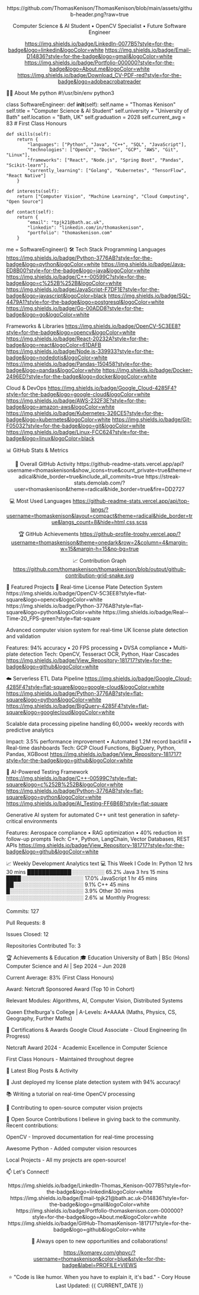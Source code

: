 <div align="center">
https://github.com/ThomasKenison/ThomasKenison/blob/main/assets/github-header.png?raw=true

Computer Science & AI Student • OpenCV Specialist • Future Software Engineer

https://img.shields.io/badge/LinkedIn-0077B5?style=for-the-badge&logo=linkedin&logoColor=white
https://img.shields.io/badge/Email-D14836?style=for-the-badge&logo=gmail&logoColor=white
https://img.shields.io/badge/Portfolio-000000?style=for-the-badge&logo=About.me&logoColor=white
https://img.shields.io/badge/Download_CV-PDF-red?style=for-the-badge&logo=adobeacrobatreader

</div>
👨‍💻 About Me
python
#!/usr/bin/env python3

class SoftwareEngineer:
    def __init__(self):
        self.name = "Thomas Kenison"
        self.title = "Computer Science & AI Student"
        self.university = "University of Bath"
        self.location = "Bath, UK"
        self.graduation = 2028
        self.current_avg = 83  # First Class Honours
        
    def skills(self):
        return {
            "languages": ["Python", "Java", "C++", "SQL", "JavaScript"],
            "technologies": ["OpenCV", "Docker", "GCP", "AWS", "Git", "Linux"],
            "frameworks": ["React", "Node.js", "Spring Boot", "Pandas", "Scikit-learn"],
            "currently_learning": ["Golang", "Kubernetes", "TensorFlow", "React Native"]
        }
    
    def interests(self):
        return ["Computer Vision", "Machine Learning", "Cloud Computing", "Open Source"]
    
    def contact(self):
        return {
            "email": "tpjk21@bath.ac.uk",
            "linkedin": "linkedin.com/in/thomaskenison",
            "portfolio": "thomaskenison.com"
        }

me = SoftwareEngineer()
🛠️ Tech Stack
Programming Languages
https://img.shields.io/badge/Python-3776AB?style=for-the-badge&logo=python&logoColor=white
https://img.shields.io/badge/Java-ED8B00?style=for-the-badge&logo=java&logoColor=white
https://img.shields.io/badge/C++-00599C?style=for-the-badge&logo=c%252B%252B&logoColor=white
https://img.shields.io/badge/JavaScript-F7DF1E?style=for-the-badge&logo=javascript&logoColor=black
https://img.shields.io/badge/SQL-4479A1?style=for-the-badge&logo=postgresql&logoColor=white
https://img.shields.io/badge/Go-00ADD8?style=for-the-badge&logo=go&logoColor=white

Frameworks & Libraries
https://img.shields.io/badge/OpenCV-5C3EE8?style=for-the-badge&logo=opencv&logoColor=white
https://img.shields.io/badge/React-20232A?style=for-the-badge&logo=react&logoColor=61DAFB
https://img.shields.io/badge/Node.js-339933?style=for-the-badge&logo=nodedotjs&logoColor=white
https://img.shields.io/badge/Pandas-150458?style=for-the-badge&logo=pandas&logoColor=white
https://img.shields.io/badge/Docker-2496ED?style=for-the-badge&logo=docker&logoColor=white

Cloud & DevOps
https://img.shields.io/badge/Google_Cloud-4285F4?style=for-the-badge&logo=google-cloud&logoColor=white
https://img.shields.io/badge/AWS-232F3E?style=for-the-badge&logo=amazon-aws&logoColor=white
https://img.shields.io/badge/Kubernetes-326CE5?style=for-the-badge&logo=kubernetes&logoColor=white
https://img.shields.io/badge/Git-F05032?style=for-the-badge&logo=git&logoColor=white
https://img.shields.io/badge/Linux-FCC624?style=for-the-badge&logo=linux&logoColor=black

📊 GitHub Stats & Metrics
<div align="center">
🚀 Overall GitHub Activity
https://github-readme-stats.vercel.app/api?username=thomaskenison&show_icons=true&count_private=true&theme=radical&hide_border=true&include_all_commits=true
https://streak-stats.demolab.com/?user=thomaskenison&theme=radical&hide_border=true&fire=DD2727

💻 Most Used Languages
https://github-readme-stats.vercel.app/api/top-langs/?username=thomaskenison&layout=compact&theme=radical&hide_border=true&langs_count=8&hide=html,css,scss

🏆 GitHub Achievements
https://github-profile-trophy.vercel.app/?username=thomaskenison&theme=onedark&row=2&column=4&margin-w=15&margin-h=15&no-bg=true

📈 Contribution Graph
https://github.com/thomaskenison/thomaskenison/blob/output/github-contribution-grid-snake.svg

</div>
🚀 Featured Projects
🤖 Real-time License Plate Detection System
https://img.shields.io/badge/OpenCV-5C3EE8?style=flat-square&logo=opencv&logoColor=white
https://img.shields.io/badge/Python-3776AB?style=flat-square&logo=python&logoColor=white
https://img.shields.io/badge/Real--Time-20_FPS-green?style=flat-square

Advanced computer vision system for real-time UK license plate detection and validation

Features: 94% accuracy • 20 FPS processing • DVSA compliance • Multi-plate detection
Tech: OpenCV, Tesseract OCR, Python, Haar Cascades
https://img.shields.io/badge/View_Repository-181717?style=for-the-badge&logo=github&logoColor=white

☁️ Serverless ETL Data Pipeline
https://img.shields.io/badge/Google_Cloud-4285F4?style=flat-square&logo=google-cloud&logoColor=white
https://img.shields.io/badge/Python-3776AB?style=flat-square&logo=python&logoColor=white
https://img.shields.io/badge/BigQuery-4285F4?style=flat-square&logo=googlecloud&logoColor=white

Scalable data processing pipeline handling 60,000+ weekly records with predictive analytics

Impact: 3.5% performance improvement • Automated 1.2M record backfill • Real-time dashboards
Tech: GCP Cloud Functions, BigQuery, Python, Pandas, XGBoost
https://img.shields.io/badge/View_Repository-181717?style=for-the-badge&logo=github&logoColor=white

🧪 AI-Powered Testing Framework
https://img.shields.io/badge/C++-00599C?style=flat-square&logo=c%252B%252B&logoColor=white
https://img.shields.io/badge/Python-3776AB?style=flat-square&logo=python&logoColor=white
https://img.shields.io/badge/AI_Testing-FF6B6B?style=flat-square

Generative AI system for automated C++ unit test generation in safety-critical environments

Features: Aerospace compliance • RAG optimization • 40% reduction in follow-up prompts
Tech: C++, Python, LangChain, Vector Databases, REST APIs
https://img.shields.io/badge/View_Repository-181717?style=for-the-badge&logo=github&logoColor=white

📈 Weekly Development Analytics
text
💻 This Week I Code In:
Python      12 hrs 30 mins  ████████████░░░░░░░░░   65.2%
Java        3 hrs 15 mins   ████░░░░░░░░░░░░░░░░░   17.0%
JavaScript  1 hr 45 mins    ██░░░░░░░░░░░░░░░░░░░    9.1%
C++         45 mins         █░░░░░░░░░░░░░░░░░░░░    3.9%
Other       30 mins         ░░░░░░░░░░░░░░░░░░░░░    2.6%
📊 Monthly Progress:

Commits: 127

Pull Requests: 8

Issues Closed: 12

Repositories Contributed To: 3

🏆 Achievements & Education
🎓 Education
University of Bath | BSc (Hons) Computer Science and AI | Sep 2024 – Jun 2028

Current Average: 83% (First Class Honours)

Award: Netcraft Sponsored Award (Top 10 in Cohort)

Relevant Modules: Algorithms, AI, Computer Vision, Distributed Systems

Queen Ethelburga's College | A-Levels: A*AAAA (Maths, Physics, CS, Geography, Further Maths)

🏅 Certifications & Awards
Google Cloud Associate - Cloud Engineering (In Progress)

Netcraft Award 2024 - Academic Excellence in Computer Science

First Class Honours - Maintained throughout degree

📝 Latest Blog Posts & Activity
<!-- BLOG-POST-LIST:START -->
🚀 Just deployed my license plate detection system with 94% accuracy!

📚 Writing a tutorial on real-time OpenCV processing

🔧 Contributing to open-source computer vision projects

<!-- BLOG-POST-LIST:END -->
🤝 Open Source Contributions
I believe in giving back to the community. Recent contributions:

OpenCV - Improved documentation for real-time processing

Awesome Python - Added computer vision resources

Local Projects - All my projects are open-source!

📫 Let's Connect!
<div align="center">
https://img.shields.io/badge/LinkedIn-Thomas_Kenison-0077B5?style=for-the-badge&logo=linkedin&logoColor=white
https://img.shields.io/badge/Email-tpjk21@bath.ac.uk-D14836?style=for-the-badge&logo=gmail&logoColor=white
https://img.shields.io/badge/Portfolio-thomaskenison.com-000000?style=for-the-badge&logo=About.me&logoColor=white
https://img.shields.io/badge/GitHub-ThomasKenison-181717?style=for-the-badge&logo=github&logoColor=white

💼 Always open to new opportunities and collaborations!

https://komarev.com/ghpvc/?username=thomaskenison&color=blue&style=for-the-badge&label=PROFILE+VIEWS

</div>
<div align="center">
⭐ "Code is like humor. When you have to explain it, it's bad." - Cory House
Last Updated: {{ CURRENT_DATE }}

</div>
